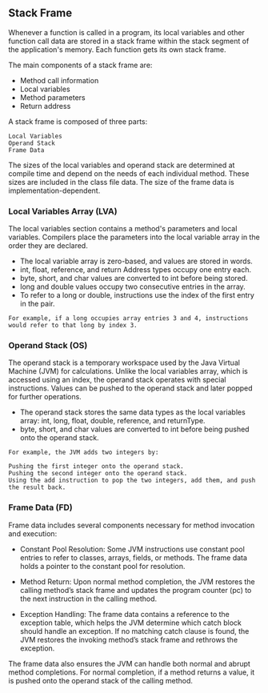 ## Stack Frame

Whenever a function is called in a program, its local variables and other function call data are stored in a stack frame within the stack segment of the application's memory. Each function gets its own stack frame.

The main components of a stack frame are:

* Method call information
* Local variables
* Method parameters
* Return address

A stack frame is composed of three parts:

```
Local Variables
Operand Stack
Frame Data
```

The sizes of the local variables and operand stack are determined at compile time and depend on the needs of each individual method. These sizes are included in the class file data. The size of the frame data is implementation-dependent.

### Local Variables Array (LVA)

The local variables section contains a method's parameters and local variables. Compilers place the parameters into the local variable array in the order they are declared.

* The local variable array is zero-based, and values are stored in words.
* int, float, reference, and return Address types occupy one entry each.
* byte, short, and char values are converted to int before being stored.
* long and double values occupy two consecutive entries in the array.
* To refer to a long or double, instructions use the index of the first entry in the pair.

```
For example, if a long occupies array entries 3 and 4, instructions would refer to that long by index 3.
```

### Operand Stack (OS)

The operand stack is a temporary workspace used by the Java Virtual Machine (JVM) for calculations. Unlike the local variables array, which is accessed using an index, the operand stack operates with special instructions. Values can be pushed to the operand stack and later popped for further operations.

* The operand stack stores the same data types as the local variables array: int, long, float, double, reference, and returnType.
* byte, short, and char values are converted to int before being pushed onto the operand stack.

```
For example, the JVM adds two integers by:

Pushing the first integer onto the operand stack.
Pushing the second integer onto the operand stack.
Using the add instruction to pop the two integers, add them, and push the result back.
```

### Frame Data (FD)

Frame data includes several components necessary for method invocation and execution:

* Constant Pool Resolution: Some JVM instructions use constant pool entries to refer to classes, arrays, fields, or methods. The frame data holds a pointer to the constant pool for resolution.

* Method Return: Upon normal method completion, the JVM restores the calling method’s stack frame and updates the program counter (pc) to the next instruction in the calling method.

* Exception Handling: The frame data contains a reference to the exception table, which helps the JVM determine which catch block should handle an exception. If no matching catch clause is found, the JVM restores the invoking method’s stack frame and rethrows the exception.

The frame data also ensures the JVM can handle both normal and abrupt method completions. For normal completion, if a method returns a value, it is pushed onto the operand stack of the calling method.